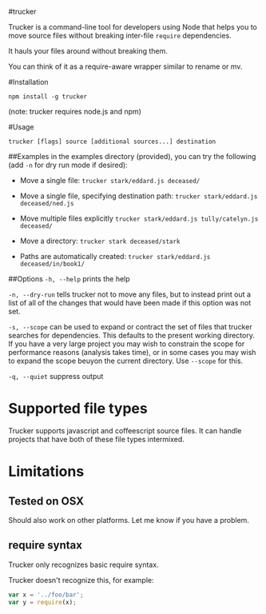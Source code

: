 #trucker

Trucker is a command-line tool for developers using Node that helps you to move source files without breaking inter-file ```require``` dependencies.

It hauls your files around without breaking them.

You can think of it as a require-aware wrapper similar to rename or mv.

#Installation

```npm install -g trucker```

(note: trucker requires node.js and npm)

#Usage

```trucker [flags] source [additional sources...] destination```


##Examples
in the examples directory (provided), you can try the following (add ```-n``` for dry run mode if desired):

- Move a single file:
```trucker stark/eddard.js deceased/```

- Move a single file, specifying destination path:
```trucker stark/eddard.js deceased/ned.js```

- Move multiple files explicitly
```trucker stark/eddard.js tully/catelyn.js deceased/```

- Move a directory:
```trucker stark deceased/stark```

- Paths are automatically created:
```trucker stark/eddard.js deceased/in/book1/```

##Options
```-h, --help``` prints the help

```-n, --dry-run``` tells trucker not to move any files, but to instead print out a list of all of the changes that would have been made if this option was not set.

```-s, --scope``` can be used to expand or contract the set of files that trucker searches for dependencies. This defaults to the present working directory. If you have a very large project you may wish to constrain the scope for performance reasons (analysis takes time), or in some cases you may wish to expand the scope beuyon the current directory. Use ```--scope``` for this.

```-q, --quiet``` suppress output

# Supported file types

Trucker supports javascript and coffeescript source files. It can handle projects that have both of these file types intermixed.

# Limitations

## Tested on OSX

Should also work on other platforms. Let me know if you have a problem.

## require syntax

Trucker only recognizes basic require syntax.

Trucker doesn't recognize this, for example:
```javascript
var x = '../foo/bar';
var y = require(x);
```

